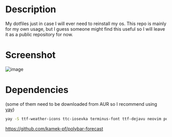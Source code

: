 # Description
My dotfiles just in case I will ever need to reinstall my os. This repo is mainly for my own usage, but I guess someone might find this useful so I will leave it as a public repository for now.

# Screenshot
![image](https://cdn.discordapp.com/attachments/760585166833582151/1084185825190875247/image.png)

# Dependencies
(some of them need to be downloaded from AUR so I recommend using [yay](https://aur.archlinux.org/packages/yay))
```sh
yay -S ttf-weather-icons ttc-iosevka terminus-font ttf-dejavu neovim polybar picom nitrogen bspwm sxhkd j4-dmenu-desktop maim xclip

```
https://github.com/kamek-pf/polybar-forecast

